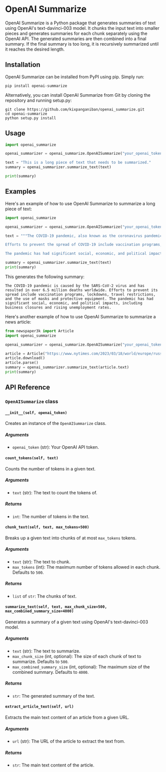 # OpenAI Summarize

OpenAI Summarize is a Python package that generates summaries of text using OpenAI's text-davinci-003 model. It chunks the input text into smaller pieces and generates summaries for each chunk separately using the OpenAI API. The generated summaries are then combined into a final summary. If the final summary is too long, it is recursively summarized until it reaches the desired length.

## Installation

OpenAI Summarize can be installed from PyPI using pip. Simply run:

```
pip install openai-summarize
```

Alternatively, you can install OpenAI Summarize from Git by cloning the repository and running setup.py:

```
git clone https://github.com/kixpanganiban/openai_summarize.git
cd openai-summarize
python setup.py install
```

## Usage

```python
import openai_summarize

openai_summarizer = openai_summarize.OpenAISummarize("your_openai_token")

text = "This is a long piece of text that needs to be summarized."
summary = openai_summarizer.summarize_text(text)

print(summary)
```

## Examples

Here's an example of how to use OpenAI Summarize to summarize a long piece of text:

```python
import openai_summarize

openai_summarizer = openai_summarize.OpenAISummarize("your_openai_token")

text = """The COVID-19 pandemic, also known as the coronavirus pandemic, is an ongoing pandemic of coronavirus disease 2019 (COVID-19), caused by severe acute respiratory syndrome coronavirus 2 (SARS-CoV-2). The virus was first identified in December 2019 in Wuhan, China. The World Health Organization declared a Public Health Emergency of International Concern regarding COVID-19 on 30 January 2020, and later declared a pandemic on 11 March 2020. As of 18 March 2023, more than 472 million cases have been confirmed, with more than 6.5 million deaths attributed to COVID-19, making it one of the deadliest pandemics in history.

Efforts to prevent the spread of COVID-19 include vaccination programs, lockdowns, travel restrictions, and the use of masks and other protective equipment. Vaccines have been developed and authorized for emergency use, with the Pfizer-BioNTech vaccine being the first to receive emergency use authorization in December 2020.

The pandemic has had significant social, economic, and political impacts. Many businesses have closed, and unemployment rates have risen in many countries. The pandemic has also highlighted disparities in access to healthcare and education, and has led to an increase in domestic violence and mental health issues."""

summary = openai_summarizer.summarize_text(text)
print(summary)
```

This generates the following summary:

```
The COVID-19 pandemic is caused by the SARS-CoV-2 virus and has resulted in over 6.5 million deaths worldwide. Efforts to prevent its spread include vaccination programs, lockdowns, travel restrictions, and the use of masks and protective equipment. The pandemic has had significant social, economic, and political impacts, including business closures and rising unemployment rates.
```

Here's another example of how to use OpenAI Summarize to summarize a news article:

```python
from newspaper3k import Article
import openai_summarize

openai_summarizer = openai_summarize.OpenAISummarize("your_openai_token")

article = Article("https://www.nytimes.com/2023/03/18/world/europe/russia-nato-ukraine.html")
article.download()
article.parse()
summary = openai_summarizer.summarize_text(article.text)
print(summary)
```

## API Reference

### `OpenAISummarize` class

#### `__init__(self, openai_token)`

Creates an instance of the `OpenAISummarize` class.

##### Arguments

- `openai_token` (str): Your OpenAI API token.

#### `count_tokens(self, text)`

Counts the number of tokens in a given text.

##### Arguments

- `text` (str): The text to count the tokens of.

##### Returns

- `int`: The number of tokens in the text.

#### `chunk_text(self, text, max_tokens=500)`

Breaks up a given text into chunks of at most `max_tokens` tokens.

##### Arguments

- `text` (str): The text to chunk.
- `max_tokens` (int): The maximum number of tokens allowed in each chunk. Defaults to `500`.

##### Returns

- `list` of `str`: The chunks of text.

#### `summarize_text(self, text, max_chunk_size=500, max_combined_summary_size=4000)`

Generates a summary of a given text using OpenAI's text-davinci-003 model.

##### Arguments

- `text` (str): The text to summarize.
- `max_chunk_size` (int, optional): The size of each chunk of text to summarize. Defaults to `500`.
- `max_combined_summary_size` (int, optional): The maximum size of the combined summary. Defaults to `4000`.

##### Returns

- `str`: The generated summary of the text.

#### `extract_article_text(self, url)`

Extracts the main text content of an article from a given URL.

##### Arguments

- `url` (str): The URL of the article to extract the text from.

##### Returns

- `str`: The main text content of the article.
